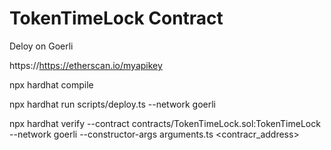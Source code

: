 # TokenTimeLock Contract

Deloy on Goerli

https://https://etherscan.io/myapikey

npx hardhat compile

npx hardhat run scripts/deploy.ts --network goerli

npx hardhat verify --contract contracts/TokenTimeLock.sol:TokenTimeLock --network goerli --constructor-args arguments.ts <contracr_address>